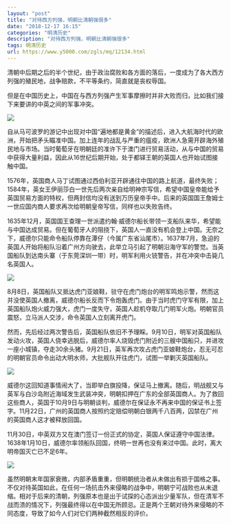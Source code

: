 ```yaml
---
layout: "post"
title: "对待西方列强，明朝比清朝强很多"
date: "2018-12-17 16:15"
categories: "明清历史"
description: "对待西方列强，明朝比清朝强很多"
tags: 明清历史
url: https://www.y5000.com/zgls/mq/12134.html
---
```






清朝中后期之后的半个世纪，由于政治腐败和各方面的落后，一度成为了各大西方列强的殖民地，战争赔款，不平等条约，简直就是丧权辱国。

但是在中国历史上，中国在与西方列强产生军事摩擦时并非大败而归，比如我们接下来要讲的中英之间的军事冲突。

![](https://img.y5000.com/uploads/allimg/170203/8-1F2031IAA59.jpg)

自从马可波罗的游记中出现对中国“遍地都是黄金”的描述后，进入大航海时代的欧洲，开始把矛头瞄准中国。加上连年的战乱与严重的瘟疫，欧洲人急需开辟海外殖民地与市场。当时葡萄牙在明朝廷的准许下于澳门进行贸易活动，从与中国的贸易中获得大量利益，因此从16世纪后期开始，处于都铎王朝的英国人也开始试图接触中国。

1576年，英国商人马丁试图通过西伯利亚开辟通往中国的路上航道，最终失败；1584年，英女王伊丽莎白一世先后两次亲自给明神宗写信，希望中国皇帝能给予英国贸易方面的特权，但两封信均没有送到万历皇帝手中。后来的英国国王詹姆士一世应国内商人要求再次给明朝皇帝写信，同样也以失败告终。

1635年12月，英国国王查理一世派遣约翰·威德尔船长带领一支船队来华，希望能与中国达成贸易。但在葡萄牙人的阻挠下，英国人一直没有机会登上中国。无奈之下，威德尔只能命令船队停靠在潭仔（今属广东省汕尾市）。1637年7月，急迫的英国人开始将船队沿着广州方向驶去，此举立马引起了明朝沿海守军的警觉。当英国船队到达南头寨（于东莞深圳一带）时，明军利用火铳警告，并在冲突中击毙几名英国人。

![](https://img.y5000.com/uploads/allimg/170203/8-1F2031I625a7.jpg)

8月8日，英国船队又抵达虎门亚娘鞋，驻守在虎门炮台的明军鸣炮示警，然而这并没使英国人撤离，威德尔船长反而下令炮轰虎门。由于当时虎门守军有限，加上英国船队炮火威力强大，虎门一度失守，英国人趁机夺取几门明军火炮。明朝官员震怒，立马派人交涉，命令英国人立刻离开虎门。

然而，先后经过两次警告后，英国船队依旧不予理睬。9月10日，明军对英国船队发动火攻，英国人侥幸逃脱后，威德尔率人烧毁虎门附近的三艘中国船只，并进攻一座小城镇，夺走30余头猪。9月21日，英军再次攻占虎门亚娘鞋炮台，忍无可忍的明朝官员命令出动大明水师，大批舰队开往虎门，试图一举剿灭英国船队。

![](https://img.y5000.com/uploads/allimg/170203/8-1F2031I634149.jpg)

威德尔这回知道事情闹大了，当即举白旗投降，保证马上撤离。随后，明战舰又与英军与白沙岛附近海域发生武装冲突，明朝扣押在广东的全部英国商人。为了救回这些商人，英国于10月9日与明朝谈判，威德尔在保证永不再来中国的保证书上签字。11月22日，广州的英国商人按照约定赔偿明朝白银两千八百两，囚禁在广州的英国商人这才被释放回国。

11月30日，中英双方又在澳门签订一份正式的协定，英国人保证遵守中国法律。1638年1月10日，威德尔率领船队回国，终明一世再也没有来过中国。此时，离大明帝国灭亡已不足6年。

![](https://img.y5000.com/uploads/allimg/170203/8-1F2031I642115.jpg)

虽然明朝末年国家衰微，内部矛盾重重，但明朝统治者从未做出有损于国格之事。不仅对待英国如此，在任何一场抗击外来侵略的战争中，明朝宁可战败也从未退缩。相对于后来的清朝，列强原本也是出于试探的心态派出少量军队，但在清军不战而溃的情况下，列强最终得以在中国无所顾忌。正是两个王朝对待外来侵略的不同态度，导致了如今人们对它们两种截然相反的评价。
